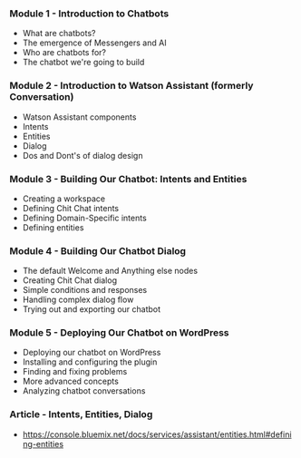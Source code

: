 ### Module 1 - Introduction to Chatbots

- What are chatbots?
- The emergence of Messengers and AI
- Who are chatbots for?
- The chatbot we're going to build

### Module 2 - Introduction to Watson Assistant (formerly Conversation)

- Watson Assistant components
- Intents
- Entities
- Dialog
- Dos and Dont's of dialog design

### Module 3 - Building Our Chatbot: Intents and Entities

- Creating a workspace
- Defining Chit Chat intents
- Defining Domain-Specific intents
- Defining entities

### Module 4 - Building Our Chatbot Dialog

- The default Welcome and Anything else nodes
- Creating Chit Chat dialog
- Simple conditions and responses
- Handling complex dialog flow
- Trying out and exporting our chatbot

### Module 5 - Deploying Our Chatbot on WordPress

- Deploying our chatbot on WordPress
- Installing and configuring the plugin
- Finding and fixing problems
- More advanced concepts
- Analyzing chatbot conversations


### Article - Intents, Entities, Dialog
- https://console.bluemix.net/docs/services/assistant/entities.html#defining-entities